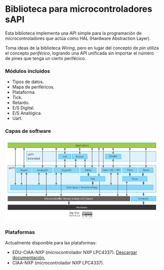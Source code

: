 # Biblioteca para microcontroladores sAPI

Esta biblioteca implementa una API simple para la programación de
microcontroladores que actúa como HAL (Hardware Abstraction
Layer).

Toma ideas de la biblioteca *Wiring*, pero en lugar del concepto de *pin*
utiliza el concepto *periférico*, logrando una API unificada sin importar el
número de pines que tenga un cierto perifécico.

### Módulos incluidos

- Tipos de datos.
- Mapa de periféricos.
- Plataforma.
- Tick.
- Retardo.
- E/S Digital.
- E/S Analógica.
- Uart.

### Capas de software

![Imagen "sapi-modulos-capas.png" no encontrada](assets/img/sapi-modulos-capas.png "Módulos y capas de la biblioteca sAPI")

### Plataformas

Actualmente disponible para las plataformas:

- EDU-CIAA-NXP (microcontrolador NXP LPC4337). [Descargar documentación.](assets/pdf/EDU-CIAA-NXP_sAPI_bm_A4_v1r0_ES.pdf)
- CIAA-NXP (microcontrolador NXP LPC4337).
